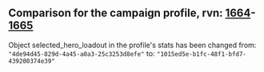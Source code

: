 ## Comparison for the campaign profile, rvn: [1664](https://github.com/PRO100KatYT/FortniteProfileRevisions/tree/main/profiles/campaign/1664%20campaign.json)-[1665](https://github.com/PRO100KatYT/FortniteProfileRevisions/tree/main/profiles/campaign/1665%20campaign.json)

Object selected_hero_loadout in the profile's stats has been changed from: `"4de94d45-829d-4a45-a0a3-25c3253d8efe"` to: `"1015ed5e-b1fc-48f1-bfd7-439200374e39"`
<br><br>
